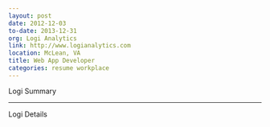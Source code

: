 ```yaml
---
layout: post
date: 2012-12-03
to-date: 2013-12-31
org: Logi Analytics
link: http://www.logianalytics.com
location: McLean, VA
title: Web App Developer
categories: resume workplace
---
```


Logi Summary

-----

Logi Details
